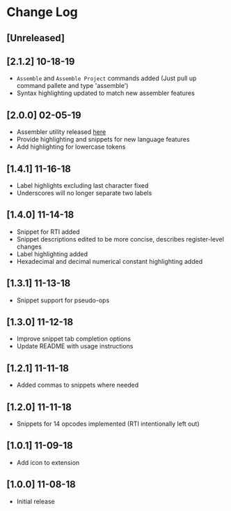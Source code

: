 # Change Log

## [Unreleased]

## [2.1.2] 10-18-19

- `Assemble` and `Assemble Project` commands added (Just pull up command pallete and type 'assemble')
- Syntax highlighting updated to match new assembler features

## [2.0.0] 02-05-19

- Assembler utility released [here](https://github.com/PaperFanz/laser)
- Provide highlighting and snippets for new language features
- Add highlighting for lowercase tokens

## [1.4.1] 11-16-18

- Label highlights excluding last character fixed
- Underscores will no longer separate two labels

## [1.4.0] 11-14-18

- Snippet for RTI added
- Snippet descriptions edited to be more concise, describes register-level changes
- Label highlighting added
- Hexadecimal and decimal numerical constant highlighting added

## [1.3.1] 11-13-18

- Snippet support for pseudo-ops

## [1.3.0] 11-12-18

- Improve snippet tab completion options
- Update README with usage instructions

## [1.2.1] 11-11-18

- Added commas to snippets where needed

## [1.2.0] 11-11-18

- Snippets for 14 opcodes implemented (RTI intentionally left out)

## [1.0.1] 11-09-18

- Add icon to extension

## [1.0.0] 11-08-18

- Initial release